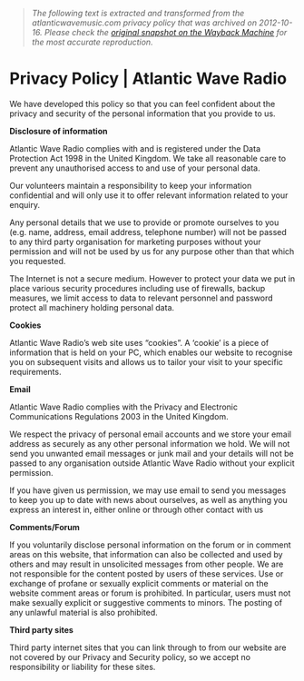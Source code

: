 > *The following text is extracted and transformed from the atlanticwavemusic.com privacy policy that was archived on 2012-10-16. Please check the [original snapshot on the Wayback Machine](https://web.archive.org/web/20121016070443id_/http%3A//www.atlanticwaveradio.com/index.php/privacy%2520policy) for the most accurate reproduction.*

# Privacy Policy | Atlantic Wave Radio

We have developed this policy so that you can feel confident about the privacy and security of the personal information that you provide to us.

**Disclosure of information**

Atlantic Wave Radio complies with and is registered under the Data Protection Act 1998 in the United Kingdom. We take all reasonable care to prevent any unauthorised access to and use of your personal data.

Our volunteers maintain a responsibility to keep your information confidential and will only use it to offer relevant information related to your enquiry.

Any personal details that we use to provide or promote ourselves to you (e.g. name, address, email address, telephone number) will not be passed to any third party organisation for marketing purposes without your permission and will not be used by us for any purpose other than that which you requested.

The Internet is not a secure medium. However to protect your data we put in place various security procedures including use of firewalls, backup measures, we limit access to data to relevant personnel and password protect all machinery holding personal data.

**Cookies**

Atlantic Wave Radio’s web site uses “cookies”. A ‘cookie’ is a piece of information that is held on your PC, which enables our website to recognise you on subsequent visits and allows us to tailor your visit to your specific requirements.

**Email**

Atlantic Wave Radio complies with the Privacy and Electronic Communications Regulations 2003 in the United Kingdom.

We respect the privacy of personal email accounts and we store your email address as securely as any other personal information we hold. We will not send you unwanted email messages or junk mail and your details will not be passed to any organisation outside Atlantic Wave Radio without your explicit permission.

If you have given us permission, we may use email to send you messages to keep you up to date with news about ourselves, as well as anything you express an interest in, either online or through other contact with us

**Comments/Forum**

If you voluntarily disclose personal information on the forum or in comment areas on this website, that information can also be collected and used by others and may result in unsolicited messages from other people. We are not responsible for the content posted by users of these services. Use or exchange of profane or sexually explicit comments or material on the website comment areas or forum is prohibited. In particular, users must not make sexually explicit or suggestive comments to minors. The posting of any unlawful material is also prohibited.

**Third party sites**

Third party internet sites that you can link through to from our website are not covered by our Privacy and Security policy, so we accept no responsibility or liability for these sites.
